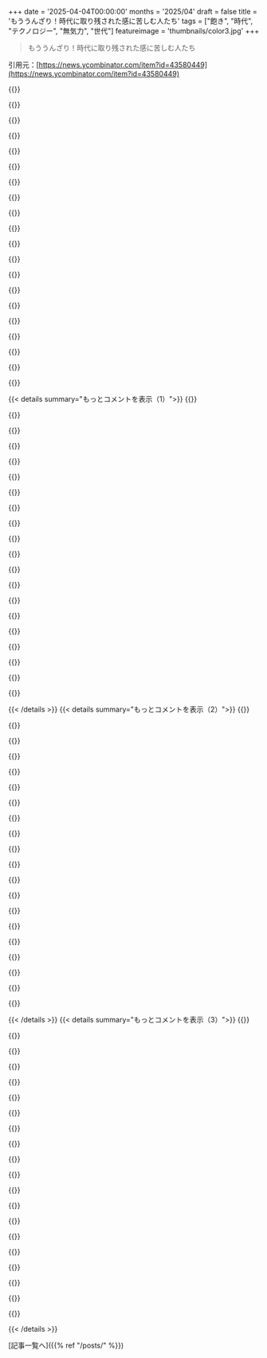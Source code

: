 +++
date = '2025-04-04T00:00:00'
months = '2025/04'
draft = false
title = 'もううんざり！時代に取り残された感に苦しむ人たち'
tags = ["飽き", "時代", "テクノロジー", "無気力", "世代"]
featureimage = 'thumbnails/color3.jpg'
+++

> もううんざり！時代に取り残された感に苦しむ人たち

引用元：[https://news.ycombinator.com/item?id=43580449](https://news.ycombinator.com/item?id=43580449)

{{<matomeQuote body="「僕の世代の最高の頭脳」ってフレーズ、もう聞き飽きたよ。確か最初は「僕らの世代の最高の頭脳は広告を売るために雇われてる」ってのを見たんだよね。コンピューターがブーって音を立てるだけで「最高の頭脳」って呼ばれる資格があるわけないじゃん。<br>「最高の頭脳」って言うなら、何よりも共感力があるべきだよね。仲間の人間の幸せを気にかけて、世界の状況について哲学的に考え、忍耐強くて、好奇心旺盛で、賢いだけじゃなくて、知恵があるべきだよ。<br>他人を搾取して私腹を肥やすような欲深いクソ野郎を「最高の頭脳」として祭り上げてるのが問題なんだよ。" userName="latexr" createdAt="2025-04-04T11:32:38" color="#38d3d3">}}

{{<matomeQuote body="その引用についてだけどー<br>これっていろんな意味で人を不快にさせると思うんだよね。最高の頭脳の無駄遣い…はまあ良いとしてー、「広告を売るため」ってのがね。<br>マーケティングって、技術の進歩がほとんどの場合、人の生活を悪くし、集中力を低下させ、財布を空にするっていう、いかがわしい分野だよね。<br>球体牛の「理想」である100%効率的な完璧なマーケティングキャンペーン/戦術は、文字通り人を催眠術にかけて、任意の商品やサービスにお金を全部使わせるんだよ。それって強盗に遭うのと同じじゃん。10%の効率を達成したらどうなる？1%なら？人の自由と経済的な幸福に対する侵害が、どうして社会的な利益になるの？0.001%でも利益が出るようになったら？近所の人が何かを買うたびに、どれだけの広告にさらされたい？" userName="mapt" createdAt="2025-04-04T12:01:55" color="#38d3d3">}}

{{<matomeQuote body="＞球体牛の”理想”である100%効率的な完璧なマーケティングキャンペーン／戦術は、文字通りあなたを催眠術にかけ、任意の商品やサービスにお金を落とさせる。それは強盗と本質的に同じだ。<br>この引用には共感するし、広告全般が嫌いな理由もほぼ同じなんだけど、この理屈をどんなビジネスにも当てはめられるって考えると、おかしくなってくるんだよね。<br>＞球体牛の”理想”である100%効率的な完璧な医薬品は、肉体的に中毒性がある。それは麻薬取引と本質的に同じだ。<br>＞球体牛の”理想”である100%効率的な完璧な医療システムは、あなたを病気のままにする。<br>＞球体牛の”理想”である100%効率的な完璧な食品は、絶え間ない渇望を誘発する。<br>全部当てはまるとも言えるけど、ここで問題なのは活動そのものではなく、その根底にある利益動機なんだよね。利益動機だけではこうはならず、他者への影響を無視する必要があるんだ。マーケターの多くがそうだけど、マーケティングそのものを真空状態の球体牛に還元できるとは思えない。" userName="lurk2" createdAt="2025-04-04T13:09:00" color="#38d3d3">}}

{{<matomeQuote body="それ良い指摘だね。100%のマーケティングの「理想」は、必要な時にぴったりの商品を教えてくれて、あとは黙ってくれるって考え方もできるよね。" userName="zellyn" createdAt="2025-04-04T13:39:11" color="">}}

{{<matomeQuote body="マーケティングって、利益とは全く関係ないこともあると思うんだよね。新しいことを伝えるのもマーケティングだし、僕はここで新しいFOSSプロジェクトについて知ることが多いけど、それはメンテナーや開発者が宣伝してくれてるからだもんね。" userName="cdecl" createdAt="2025-04-04T13:23:59" color="#38d3d3">}}

{{<matomeQuote body="＞どんな種類の新しいもののコミュニケーションもこの旗の下に落ちるだろう<br>うん、それが言いたかったことなんだ。理論上はそう思うんだけど、実際には広告は全部、暗黙の強盗みたいに感じるんだよね。<br>＞でも、メンテナと開発者が喜んで私にそれらを「広告」するので、私はここで毎日新しいFOSSプロジェクトについて学びます。<br>それは良い反論だね。僕も同じ経験があるよ。" userName="lurk2" createdAt="2025-04-04T13:32:08" color="">}}

{{<matomeQuote body="マーケティングって「新しいもの」のためじゃないことが多いよね。一番お金を使ってるのってCocaColaだけど、今更CocaColaについて何を知る必要があるのさ？" userName="spencerflem" createdAt="2025-04-04T13:28:12" color="">}}

{{<matomeQuote body="他の食品とか薬とかは価値を提供するけど、広告は何も提供しないってのが違いだよね。" userName="WD-42" createdAt="2025-04-04T14:08:59" color="">}}

{{<matomeQuote body="その仮説に乗ってもいいよ。まずは資本主義を終わらせて、それでも広告が嫌いか試してみようぜ？" userName="ElevenLathe" createdAt="2025-04-04T13:33:54" color="">}}

{{<matomeQuote body="反対だな。マーケティングの理想は、消費者が探してるものを正確につなげるシステムだよ。あなたが言ってるのは資本主義的な理想でしょ。" userName="eddd-ddde" createdAt="2025-04-04T12:51:48" color="">}}

{{<matomeQuote body="それ言い古されてるってのは否定しないけど、Ginsbergへの言及だよ。必ずしも褒め言葉ってわけじゃないんだ。<br>https://www.poetryfoundation.org/poems/49303/howl" userName="glasshug" createdAt="2025-04-04T11:44:11" color="">}}

{{<matomeQuote body="IT業界に15年近くいるけど、優秀な人もいればそうじゃない人もいるよね。アルゴリズムとかデータ構造を理解しただけで、自分が_何でも_できるって勘違いしてるアホも多い。ITに限った話じゃないと思うけど、DOGEがやってることはまさにそれ。" userName="adamors" createdAt="2025-04-04T11:46:28" color="">}}

{{<matomeQuote body="それ、ITだけじゃないよね。医者がいい例だよ。医者を特別扱いするから、自分は何でも知ってるって勘違いしちゃうんだ。得意分野が違うのにね。みんな忘れがち。" userName="gzer0" createdAt="2025-04-04T11:52:27" color="#785bff">}}

{{<matomeQuote body="元医療系のCFOだけど、会計を説明してくる医者が結構いたよ。収益認識とかGAAPとか、会計101で習うようなことを教えてあげなきゃいけなくてさ。数字について質問されるのは慣れてるけど、医者は質問せずにすぐ間違いだって決めつけるんだよね。あれは一種の性格的なものだと思う。" userName="conductr" createdAt="2025-04-04T12:51:31" color="#ff5733">}}

{{<matomeQuote body="＞“一番賢い人たちが広告を売る仕事に就いている”ってセリフ、もう聞き飽きたよ。コンピュータが動くだけで“一番賢い人”になれるわけじゃない。<br>むしろ逆だよ。普通のソフトウェア開発者だけの話じゃない。数学者とか物理学者とか心理学者とか、本来ならもっと有意義な問題を解決できるはずの優秀な人たちが、経済のせいで広告業界で人の人生を台無しにする仕事をしてるんだよ。広告業界は金払いがいいけど、役に立つ仕事は安いからね。この言葉は、人の賢さを評価するんじゃなくて、人類の可能性を無駄にしてる世界を嘆いてるんだと思う。" userName="TeMPOraL" createdAt="2025-04-04T12:52:42" color="#ff5c5c">}}

{{<matomeQuote body="争点は、敵対的な行動をする人が「最高の知性」と呼ばれるに値するかどうか、だと思うな。共感力があるけど数学が苦手な人と比べてね。どっちの意見もわかるから、どう折り合いをつければいいかわからない。" userName="spencerflem" createdAt="2025-04-04T13:30:49" color="">}}

{{<matomeQuote body="「潜在能力の浪費」って感じかな。" userName="anonymars" createdAt="2025-04-04T13:34:13" color="">}}

{{<matomeQuote body="＞“何よりもまず、共感的であるべきだ。仲間の人間の幸福を気にかけるべきだ”<br>もううんざり。人間はまず動物なんだよ。複雑な動物だけどね。常にそうはいかない。優秀な人は努力するけど、ほとんどは利己的に行動する。システムとそのインセンティブについて考えるべきだよ。良い目標と個人の利益を結びつけるのが大事。" userName="pj_mukh" createdAt="2025-04-04T13:54:58" color="#785bff">}}

{{<matomeQuote body="なんで共感性が「偉大な知性」の特性なの？「偉大な知性」は共感性を有用だと思わない可能性もあるんじゃない？歴史を振り返ると、成功してるのは共感性のない人たちが多い気がする。人類はとっくに共感性の有用性を超えてるよ。" userName="zwnow" createdAt="2025-04-04T12:06:58" color="">}}

{{<matomeQuote body="「成功」からどうやって「有用」に繋がるの？<br>「クソな人間が成功する」から「共感性は社会に役に立たない」って結論になるのはおかしいでしょ。" userName="InsideOutSanta" createdAt="2025-04-04T12:12:57" color="">}}

{{< details summary="もっとコメントを表示（1）">}}
{{<matomeQuote body="共感なんて社会じゃ役に立たないじゃん。人生一回きりなんだから、成功しなきゃ損だよ。共感なんかしてたら自分の人生損するだけだって。" userName="zwnow" createdAt="2025-04-04T12:15:15" color="">}}

{{<matomeQuote body="＞empathy isn’t useful to society… Having empathy will actively hurt your own life”<br>仮にその意見を受け入れたとしても（ありえないけど）、共感が社会の役に立たないってことにはならないよね。みんなが自分の成功だけ追い求めてたら社会なんて成り立たないじゃん。そんなの社会って呼ばないし。" userName="lolinder" createdAt="2025-04-04T12:19:17" color="#ff5c5c">}}

{{<matomeQuote body="共感のない社会のモデルが想像できない人がいるのは知ってるよ。オレは十分生きてきたからわかるけど、99%の状況で人は自分の状況に責任があるんだよ。だから共感する必要なんてないんだ。" userName="zwnow" createdAt="2025-04-04T12:24:51" color="">}}

{{<matomeQuote body="＞I am old enough to have witnessed that in 99% of situations people are directly responsible for their own situation”<br>年寄りは間違ってることだってあるんだよ。今回はそのパターン。<br>＞There is no reason to have empathy.”<br>的外れもいいとこだね。人が不幸の原因なら共感が不要だって理屈だけど、原因が何であろうと共感が必要かどうかとは関係ないでしょ。論理が破綻してるよ。共感が不要だって言うなら、筋の通った説明をしてよ。" userName="InsideOutSanta" createdAt="2025-04-04T12:47:55" color="#38d3d3">}}

{{<matomeQuote body="そんな反応で人が納得すると思う？ まともな反論になってないし、不快なだけじゃん。何がしたいの？<br>共感のない社会ってこんな感じなのかな？ みんなが好き勝手なこと言って、不快な思いをさせることしか考えてないみたいな？" userName="InsideOutSanta" createdAt="2025-04-04T13:01:16" color="">}}

{{<matomeQuote body="＞will convince anyone”<br>その人が人を納得させようとしてると思う？<br>＞you're just being”<br>議論してるように見える人もいるんじゃない？" userName="mdp2021" createdAt="2025-04-04T13:04:26" color="">}}

{{<matomeQuote body="＞Are you sure that would be the poster's attempt.”<br>その人は何がしたいんだと思う？" userName="InsideOutSanta" createdAt="2025-04-04T13:16:14" color="">}}

{{<matomeQuote body="議論することにメリットがあるかどうか試してるんじゃない？ 本人がよく言ってるようにね。それは良いことだよ。そうじゃないよりは。" userName="mdp2021" createdAt="2025-04-04T13:33:22" color="">}}

{{<matomeQuote body="＞useful to society”<br>他人への”respect”は社会の”condition”だよ。そうじゃないと、ただの”accomplices”になっちゃう。<br>Edward Bunkerも言ってたけど、結局は「弱肉強食」なんだし。<br>＞will actively hurt your own life”<br>無法者の集まりの中じゃ、社会にいた方が有利だよ。<br>＞One only lives once so you better make sure”<br>自分のなすべきことを達成しないとね。それには、良い人間であることも”mostly is”含まれるんだよ。" userName="mdp2021" createdAt="2025-04-04T12:32:19" color="#ff5733">}}

{{<matomeQuote body="社会はもうすでに悪党だらけじゃん？で、このゲームで勝ってるのは誰かって話。<br>超金持ちは社会から抜け出してるし、罰はいつもギリギリで何も持ってないやつらにしか効かない。ていうか、社会のメリットって何？" userName="zwnow" createdAt="2025-04-04T12:36:18" color="">}}

{{<matomeQuote body="＞勝ってるのは誰かって話だけど<br>＞それってただの主観じゃん？他人を食い物にするようなやつらを軽蔑する人もいるし。<br><br>＞社会のメリットって何？<br>＞例えばThomas Hobbesが言ってるように、終わりのない争いを避けるためじゃん？隣人を信頼できるってのはデカいメリットだよ。" userName="mdp2021" createdAt="2025-04-04T12:56:57" color="">}}

{{<matomeQuote body="隣人を信じるのはもう間違いだよ。俺みたいな人間は、人が騙されやすいから社会の恩恵を受けてるけどね。" userName="zwnow" createdAt="2025-04-04T13:11:57" color="">}}

{{<matomeQuote body="＞…俺は悪の本質を探してたんだけど、やっと定義に近づけた気がする。それは共感性の欠如だ。被告全員に共通する特徴で、仲間を思いやる能力がないんだ。悪とは、共感性の欠如だと思う。<br>＞– Captain G. M. Gilbert, Nuremberg Trialsの心理学者" userName="sgarland" createdAt="2025-04-04T12:44:55" color="#ff5c5c">}}

{{<matomeQuote body="それって悪があるってこと？善悪の判断を下すのは誰なのさ？" userName="zwnow" createdAt="2025-04-04T12:48:15" color="">}}

{{<matomeQuote body="＞結局成功するって言うけど<br>＞そもそも”成功”って価値じゃないよね。そういう考え方はサイコパスの特徴だよ。<br><br>そりゃそうだよ、ズルすれば簡単に目標達成できるもん。ゲームで言うチートみたいなもんじゃん。" userName="mdp2021" createdAt="2025-04-04T12:24:23" color="">}}

{{<matomeQuote body="俺の人生で大事なのが俺の人生だけなら、成功は価値だよ。共感性を持つメリットって何？" userName="zwnow" createdAt="2025-04-04T12:26:02" color="">}}

{{<matomeQuote body="＞踏みつけることが価値だとしても、それは価値とは言えない。自分の人生に価値を置くって言うなら、それは人生観の問題だよね。<br><br>自分の人生は一度きりだから、賢く使うべきってのは正しい。問題は「賢く」って何かってことだ。<br><br>＞共感性のメリットは？<br>＞誰かに共感性を持つべきだって言われた？そうじゃなくて、ちゃんと理解することが大事。そうすれば他のことも正しい視点で見れるようになるよ。" userName="mdp2021" createdAt="2025-04-04T12:49:31" color="#ff33a1">}}

{{<matomeQuote body="だって人間は社会的な生き物じゃん。それが動物の頂点に立てた理由の一つだと思うよ。<br>例えば、親に「めちゃくちゃ頭が良いけどsociopathyで誰とも繋がれない子」と「頭は普通だけど豊かな人間関係を築ける子」どっちが良いか聞いたら、前者を選ぶ人はまずいないと思うよ。" userName="bumby" createdAt="2025-04-04T12:37:20" color="#ff5733">}}

{{<matomeQuote body="俺は「意味のある」人間関係で得したことないから、余裕で後者を選ぶわ。" userName="zwnow" createdAt="2025-04-04T12:41:08" color="">}}

{{<matomeQuote body="生まれた時からあるものは普通で当たり前。<br>15歳から35歳の間に発明されたものは、マジ最高で革命的で仕事にできるかも。<br>35歳過ぎてからの発明はありえない！…ってDouglas Adamsが言ってたよ。で、あんたの年齢当ててやろうか？" userName="terhechte" createdAt="2025-04-04T12:12:35" color="">}}


{{< /details >}}
{{< details summary="もっとコメントを表示（2）">}}
{{<matomeQuote body="若い世代はAIをめっちゃ使ってるみたいだね。宿題を代わりにやらせて、何も学ばなくて済むから。少なくとも、カリキュラムが対応するまでは。" userName="jsheard" createdAt="2025-04-04T12:22:54" color="">}}

{{<matomeQuote body="最初は何か作りたくてプログラミング始めたんだ（最初は壊すのが目的だったけど）。プログラムが複雑になってきたから、構造を学んだ。テストとリファクタリングを学んだのは、コードが綺麗でテストされてる方が早かったから。<br>もし14、5歳の頃にLLMがあったらどうなってたかな？使うのは確実だけど、完成したアプリを見て、今みたいに深く理解しようとしたかな？" userName="diggan" createdAt="2025-04-04T12:33:23" color="#45d325">}}

{{<matomeQuote body="＞何週間もトリビアルな問題に頭を悩ませる必要がなくなったら、もっと早く学べたかも？”<br>マジそれな。<br>プログラマーじゃないけどPythonで遊ぶの好きでさ。StackOverflowで解決策探す時間がなくなったから、前より複雑なプログラム作ってるよ。ただ、自分で何も作らなくなったから、プログラムの設計は詳しくなったけど、Pythonの知識は落ちたかも。" userName="lurk2" createdAt="2025-04-04T13:54:44" color="#ff5733">}}

{{<matomeQuote body="＞何週間もトリビアルな問題に頭を悩ませる必要がなくなったら、もっと早く学べたかも？”<br>でも、頭を悩ませるプロセスが脳を鍛えるのに重要だったりするから、長期的に見るとマイナス面もあるかもね。" userName="n4r9" createdAt="2025-04-04T12:53:39" color="">}}

{{<matomeQuote body="わかる。<br>難しい問題を解決した時が一番勉強になるんだよね。<br>今だったらLLMに丸投げして終わりで、何も学ばないかも。<br>でも、そもそも学ぶのが目的じゃなくて、作ることが目的だったんだ。<br>LLMがあった方が良いものが作れたかどうかは、まだわかんないな。" userName="diggan" createdAt="2025-04-04T13:03:42" color="#38d3d3">}}

{{<matomeQuote body="言いたいのは、理解を深めても価値がないなら、深く掘り下げる理由は好奇心だけってことだよね。<br>今は深く掘り下げることで専門知識が身について、それが重要でお金になる。<br>でも、AIがどんどん進化したら、いつまでそうなんだろう？" userName="Arisaka1" createdAt="2025-04-04T14:08:53" color="">}}

{{<matomeQuote body="コンピューティングは最強の絵筆をくれたのに、僕らは「絵を描くのはAIに任せる」って言ってるようなもんだね。" userName="noisy_boy" createdAt="2025-04-04T14:23:13" color="">}}

{{<matomeQuote body="＞何週間もトリビアルな問題に頭を悩ませる”<br>ありがと、希望が湧いてきた。<br>少なくとも、それは人格形成に役立ってるんだな！" userName="eMPee584" createdAt="2025-04-04T13:52:26" color="">}}

{{<matomeQuote body="AIはただの抽象化レイヤーでしょ。<br>Javaのベテランだって、LocalDate.now()とかCompletableFuture.await()を実装できるわけじゃないし。" userName="randomopining" createdAt="2025-04-04T14:57:42" color="">}}

{{<matomeQuote body="別に「受け入れてる」ってわけじゃないと思うけど、事実としてそうなってるよね。Marc Andreessenが8歳の息子にChatGPTを紹介した時のインタビューで、息子が「ただのコンピューターじゃん。質問したら答えるのは当たり前でしょ」って言ったのが印象的だったな。" userName="bko" createdAt="2025-04-04T13:16:23" color="">}}

{{<matomeQuote body="PEDとか鎮痛剤みたいなもんだと思ってる。それらも事実だけど、頼りすぎると自分で決めることが減っちゃうんだよね。AIを使いこなせる人もいるだろうけど、思考力を鍛える機会を奪われてダメになる人もいると思う。コンピューターを魔法の箱みたいに信じちゃダメだよね。" userName="deltarholamda" createdAt="2025-04-04T13:38:12" color="#ff33a1">}}

{{<matomeQuote body="おじいちゃんだからさ。若い頃、なんで計算機を使わせてもらえないのか理解できなかったんだよね。人間が計算するのが難しい、くだらない計算タスクなのにさ。" userName="baxtr" createdAt="2025-04-04T13:13:09" color="">}}

{{<matomeQuote body="高等教育に深刻な影響が出てるよ。ちょっと年だけど、数年働いてから修士号を取ったんだけど、もう辞めることにしたんだ。ほとんどの学生が課題をLLMにアップロードして答えをコピーしてるんだもん。グループプロジェクトは昔は面白かったのに、今はコードの説明を求められる始末。トランザクショナルになってる。" userName="nisa" createdAt="2025-04-04T12:42:50" color="#45d325">}}

{{<matomeQuote body="＞　「100%トランザクショナル　ー　どうすれば最速で終わらせられるか　ー　その結果、数日勉強して演習すれば合格できるはずの授業で、前代未聞の50-80%という不合格率が出ている」<br>これ、20年前の大学時代の俺の経験と全く同じだわ。LLMのせいじゃないね。大学なんてどこも大体同じ内容で、違うのはクラスメートのレベル。" userName="arcbyte" createdAt="2025-04-04T13:28:47" color="">}}

{{<matomeQuote body="なるほどね。修士課程は学士課程と違って色んな人がいるし、15年も経ってるし。年取って文句言ってるだけかも。でも、やる気のある人にとっては嫌な状況だよね。教えてくれてありがとう。" userName="nisa" createdAt="2025-04-04T13:38:49" color="">}}

{{<matomeQuote body="教育システム全体が知識の習得じゃなくて成績のために最適化されてるからこうなるんだよ。LLMは社会の失敗を暴露してるだけ。" userName="rtsil" createdAt="2025-04-04T13:54:04" color="#45d325">}}

{{<matomeQuote body="乗った！<br>去年NLPとテキスト生成で博士号を取ったんだけど、LLMの過大評価はどうかと思うわ（アカデミアも業界も同じ）。LLMは文脈から次の単語を予測するように学習されてるだけで、それが得意なだけ。" userName="nsagent" createdAt="2025-04-04T12:52:31" color="">}}

{{<matomeQuote body="トランジスタはただの配線方法でしかない、みたいなもんだよね。現象を本質に還元して、全体像を見てない感じ。" userName="Strom" createdAt="2025-04-04T14:56:36" color="">}}

{{<matomeQuote body="トランジスタを使った論理ゲートも同じじゃない？Booleanロジックを実行するように設計されてるからって、過大評価だって言うのは違う気がする。単純なメカニズムがすごいんじゃなくて、それを組み合わせて素晴らしい機能を実現し、生活を豊かにすることがすごいんだよ。" userName="Kerrick" createdAt="2025-04-04T13:27:44" color="#ff33a1">}}

{{<matomeQuote body="いやいや、トランジスタの前は真空管があったから、トランジスタの機能はちゃんと理解されてたんだよね。ブレイクスルーはサイズと電力消費だったわけ。例えとしては、もし明日、ホスト型のChatGPT 4oを腕時計で動かせて、しかもそれがめっちゃ安くずっと使えるようになったら、もっと的確かもね。" userName="dingnuts" createdAt="2025-04-04T15:00:41" color="#ff5c5c">}}


{{< /details >}}
{{< details summary="もっとコメントを表示（3）">}}
{{<matomeQuote body="3.5 turbo？" userName="TrapLord_Rhodo" createdAt="2025-04-06T00:31:23" color="">}}

{{<matomeQuote body="仮想通貨が流行ってた時、俺は20代だったんだけど、完全に乗り遅れた組だったから、年齢だけの問題じゃないと思うな。もちろん、ある程度の相関関係はあるだろうけど。" userName="dandellion" createdAt="2025-04-04T13:29:54" color="">}}

{{<matomeQuote body="＞“新しくてエキサイティングで革命的で、しかもそれでキャリアを築けるかもしれない”<br>これって、あんたがこの分野で博士号を取った理由の説明になってない？（“この分野”は大雑把だけど、“NLPとクリエイティブなテキスト生成”はLLMと同じような分野っぽいし。）" userName="SamBam" createdAt="2025-04-04T13:40:14" color="">}}

{{<matomeQuote body="違うって。純粋に長期的な知的好奇心からだよ。<br>俺が最初に“AI”を追求したのは、学部時代、最後のAIの冬だった。例えば、Purdue大学でニューラルネットワークを教えてた教授は、CSじゃなくてEE学科にいて、俺が初めて受講資格を得た学期で退職しちゃったんだ。クラスの定員は足りなくて、大学院レベルだったから、学部生として受けることは許されなかった。<br>当時、AIを追求するために考えられる限りのあらゆる手段を試したんだよ。Robocupに参加したり、古典的なAI（これもEE学科）を受講したりとかね。でも、どれも知的な限界を押し広げてるようには思えなかったから、代わりにビデオゲームAIをAIを追求する方法として始めたんだ（Demis Hassabisみたいな有名なML研究者の多くはビデオゲームからスタートしてる）。<br>俺が博士号を始めた時、ほんの一握りの研究者がテキスト生成、ましてやクリエイティブなテキスト生成に注目してたんだ。そのアイデアはすごくニッチだった。<br>ちなみに、OpenAIで2017年に面接を受けた後、研究を追求するには博士号が必要だと気づいてから、博士号を取得することを決めたんだ。" userName="nsagent" createdAt="2025-04-04T17:04:23" color="#ff5c5c">}}

{{<matomeQuote body="ありがとう。だって、まるで人間レベルの知性と創造性を持った神託みたいに思ってる人たちと議論しようとすると、自分が狂ってるんじゃないかって思う時があるんだ。<br>確かに、これらのモデルはすごいけど、それは人類自身の印象的な（選ばれた）コーパスの歪んだレンズを通して見てるだけなんだよ。" userName="NobleLie" createdAt="2025-04-04T14:25:47" color="#45d325">}}

{{<matomeQuote body="俺は40代半ばだけど、LLM革命はマジですごいと思ってるよ。<br>ドットコム時代を思い出すんだよね。本当に変革的な技術で、今はまだ潜在能力の20％くらいしか実現してない。期待値は潜在能力の200％くらいまで高まってるけど。そして、その技術を中心に株式市場のバブルが形成されてる。<br>LLMの物語の続きは読者の想像に任せるけど、ちょっとばかり断片的で硬直化した頭で見ても、次に何が起こるか、その次に何が起こるか、さらにその次に何が起こるかは明白なんだ（本当に面白いのはその時だ）。だから、飽きてないし、疲れてもいない。若い頃と同じように、今テクノロジー業界で働けて嬉しいよ。ある意味、もっと嬉しいくらいだ。" userName="gnfargbl" createdAt="2025-04-04T14:24:35" color="#ff5733">}}

{{<matomeQuote body="ダグラス・アダムスは大ファンだけど、彼が（一番知られてるのは）コメディ作家であって、例えば社会学者じゃなかったのには理由があるんだよ。これを持ち出すのは会話に何の役にも立たないし、ただ漠然としたエイジズムとして伝わってくるだけ。" userName="wzdd" createdAt="2025-04-04T13:00:01" color="">}}

{{<matomeQuote body="エイジストって呼んでくれてもいいけど、これは職場で“それ”について話してる内容と一致するんだよね。区切りは大体42歳くらいだけど、エンジニアの年齢層によって“それ”の価値に対する考え方が大きく分かれるんだ。" userName="y-curious" createdAt="2025-04-04T13:14:16" color="">}}

{{<matomeQuote body="ある程度は当たってるけど、正確とは言えない部分もあるよね。＃2は俺には当てはまらない。新しいものの中にはエキサイティングで革命的なものもあったけど、全部が全部そうじゃない。＃3について言えば、今でもワクワクするものはあるし、もっとたくさんワクワクできる可能性もあるけど、誰も作ってくれないんだよね。＃1でさえ正確じゃない。“ワクワクしやすさ”は、欠点やトレードオフを認識すればするほど、時間とともに低下するってこと。" userName="layer8" createdAt="2025-04-04T14:01:40" color="#38d3d3">}}

{{<matomeQuote body="年齢よりも、その分野での実務経験年数の方が関係あると思うな。相関関係はあるけど、俺は44歳で経験3年だけど、AIツールをワークフローに取り入れてるよ。だって今はただのツールだし、活用しないのはもったいないじゃん。" userName="Arisaka1" createdAt="2025-04-04T14:14:22" color="">}}

{{<matomeQuote body="プラグインみたいに追加したけど、ほとんど使わないんだよね。構文を思い出すくらいしか役に立たないかな。オートコレクトのあいまい版みたいなもん。" userName="dingnuts" createdAt="2025-04-04T15:03:29" color="">}}

{{<matomeQuote body="親コメントの Douglas Adams からの引用がおもしろいと思った。 relevant って言われてる xkcd みたいな感じで、会話に関係あるよね。" userName="ant0ni" createdAt="2025-04-04T13:27:16" color="#ff33a1">}}

{{<matomeQuote body="そのルールだと、あなたの予想は外れるね。これは年齢の話じゃないよ。NFTs／web3.0／Blockchain technologies なんかは、どの年代にもてはやされてたじゃん。" userName="pera" createdAt="2025-04-04T12:54:57" color="">}}

{{<matomeQuote body="”役に立つものが、取扱説明書より軽い場合は注意しろ” Terry Pratchett" userName="b3lvedere" createdAt="2025-04-04T13:11:28" color="">}}

{{<matomeQuote body="これは Shifting Baseline 現象の例だね。長期的な変化しか認識できないからって、無視していいわけじゃない。経験者の意見を無視するのはよくないよ。<br>[1]: https://en.wikipedia.org/wiki/Shifting_baseline" userName="v9v" createdAt="2025-04-04T12:44:50" color="#785bff">}}

{{<matomeQuote body="＞昔誰かがクールなことを言ったからって、それが永遠に有効で議論の根拠になるわけ？<br>大量自動化優生学ロボット？気に入らないならお前はboomerだ。<br>雇用主に制御されて、ルールに従わないとボタン一つで殺される脳インプラント？気に入らない？お前はラッダイトだ<br>…テクノロジーはただの道具だ、ハンマーは善でも悪でもない、とか言う人もいるし。" userName="lm28469" createdAt="2025-04-04T12:18:30" color="">}}

{{<matomeQuote body="雇用主が管理する脳インプラントとか優生学とAIがどうして同列なの？ quote が当てはまるのは、多くの人にとって本当に役立つ技術だからだよ。優生学ロボットはそうじゃないじゃん。<br>Data (Star Trek) とか C3PO (Star Wars) とか KITT (Knight Rider) 見て「こんな暴力的なアイデア考えつくやついるんだ」って思った？" userName="terhechte" createdAt="2025-04-04T12:34:56" color="">}}

{{<matomeQuote body="＞雇用主が管理する脳インプラントとか優生学とAIがどうして同列なの？<br>テクノロジーじゃん？テクノロジー好きでしょ？テクノロジーは進歩で、進歩は良いことじゃん！<br>＞多くの人にとって本当に役立つ技術。優生学ロボットはそうじゃないじゃん。<br>優生学は客観的に見て多くの苦しみを解決するかもよ？あなたのAIもそう結論づけるかもね。<br>＞Data (Star Trek) 見てどう思った？<br>AI”enthusiasts”の80%はそう聞こえるよ。”AIは良いもの、子供の頃見たSFのAIはクールだったから”" userName="lm28469" createdAt="2025-04-04T12:41:39" color="">}}

{{<matomeQuote body="わざと頓珍漢なこと言ってるの？" userName="flappyeagle" createdAt="2025-04-04T12:51:32" color="">}}

{{<matomeQuote body="あのさ、ネット廃人になるのは自分で選んでるんだよね。常にネットに触れてなきゃ退屈することなんてないじゃん？今話題になってることも、それをめっちゃ気にする人たちに囲まれてるからこそ気になるんでしょ。自分で選んでるんだからさ。" userName="skrebbel" createdAt="2025-04-04T11:45:04" color="">}}


{{< /details >}}


[記事一覧へ]({{% ref "/posts/" %}})

